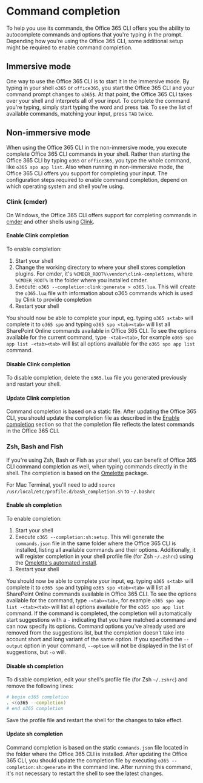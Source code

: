 # Command completion

To help you use its commands, the Office 365 CLI offers you the ability to autocomplete commands and options that you're typing in the prompt. Depending how you're using the Office 365 CLI, some additional setup might be required to enable command completion.

## Immersive mode

One way to use the Office 365 CLI is to start it in the immersive mode. By typing in your shell `o365` or `office365`, you start the Office 365 CLI and your command prompt changes to `o365$`. At that point, the Office 365 CLI takes over your shell and interprets all of your input. To complete the command you're typing, simply start typing the word and press `TAB`. To see the list of available commands, matching your input, press `TAB` twice.

## Non-immersive mode

When using the Office 365 CLI in the non-immersive mode, you execute complete Office 365 CLI commands in your shell. Rather than starting the Office 365 CLI by typing `o365` or `office365`, you type the whole command, like `o365 spo app list`. Also when running in non-immersive mode, the Office 365 CLI offers you support for completing your input. The configuration steps required to enable command completion, depend on which operating system and shell you're using.

### Clink (cmder)

On Windows, the Office 365 CLI offers support for completing commands in [cmder](http://cmder.net) and other shells using [Clink](https://mridgers.github.io/clink/).

#### Enable Clink completion

To enable completion:

1. Start your shell
1. Change the working directory to where your shell stores completion plugins. For cmder, it's `%CMDER_ROOT%\vendor\clink-completions`, where `%CMDER_ROOT%` is the folder where you installed cmder.
1. Execute: `o365 --completion:clink:generate > o365.lua`. This will create the `o365.lua` file with information about o365 commands which is used by Clink to provide completion
1. Restart your shell

You should now be able to complete your input, eg. typing `o365 s<tab>` will complete it to `o365 spo` and typing `o365 spo <tab><tab>` will list all SharePoint Online commands available in Office 365 CLI. To see the options available for the current command, type `-<tab><tab>`, for example `o365 spo app list -<tab><tab>` will list all options available for the `o365 spo app list` command.

#### Disable Clink completion

To disable completion, delete the `o365.lua` file you generated previously and restart your shell.

#### Update Clink completion

Command completion is based on a static file. After updating the Office 365 CLI, you should update the completion file as described in the [Enable completion](#enable-clink-completion) section so that the completion file reflects the latest commands in the Office 365 CLI.

### Zsh, Bash and Fish

If you're using Zsh, Bash or Fish as your shell, you can benefit of Office 365 CLI command completion as well, when typing commands directly in the shell. The completion is based on the [Omelette](https://www.npmjs.com/package/omelette) package.

For Mac Terminal, you'll need to add `source /usr/local/etc/profile.d/bash_completion.sh` to `~/.bashrc`

#### Enable sh completion

To enable completion:

1. Start your shell
1. Execute `o365 --completion:sh:setup`. This will generate the `commands.json` file in the same folder where the Office 365 CLI is installed, listing all available commands and their options. Additionally, it will register completion in your shell profile file (for Zsh `~/.zshrc`) using the [Omelette's automated install](https://www.npmjs.com/package/omelette#automated-install).
1. Restart your shell

You should now be able to complete your input, eg. typing `o365 s<tab>` will complete it to `o365 spo` and typing `o365 spo <tab><tab>` will list all SharePoint Online commands available in Office 365 CLI. To see the options available for the command, type `-<tab><tab>`, for example `o365 spo app list -<tab><tab>` will list all options available for the `o365 spo app list` command. If the command is completed, the completion will automatically start suggestions with a `-` indicating that you have matched a command and can now specify its options. Command options you've already used are removed from the suggestions list, but the completion doesn't take into account short and long variant of the same option. If you specified the `--output` option in your command, `--option` will not be displayed in the list of suggestions, but `-o` will.

#### Disable sh completion

To disable completion, edit your shell's profile file (for Zsh `~/.zshrc`) and remove the following lines:

```sh
# begin o365 completion
. <(o365 --completion)
# end o365 completion
```

Save the profile file and restart the shell for the changes to take effect.

#### Update sh completion

Command completion is based on the static `commands.json` file located in the folder where the Office 365 CLI is installed. After updating the Office 365 CLI, you should update the completion file by executing `o365 --completion:sh:generate` in the command line. After running this command, it's not necessary to restart the shell to see the latest changes.
